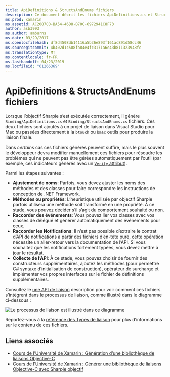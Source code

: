 ```yaml
---
title: ApiDefinitions & StructsAndEnums fichiers
description: Ce document décrit les fichiers ApiDefinitions.cs et StructsAndEnums.cs objectif Sharpie génère. Ces fichiers sont ensuite utilisés pour accéder au code Objective-C à partir de C#.
ms.prod: xamarin
ms.assetid: AC2087C0-BA54-46D8-B70C-6972941C8F73
author: asb3993
ms.author: amburns
ms.date: 03/29/2017
ms.openlocfilehash: df8d4508db14116a5b36e893f161ac891d58dc46
ms.sourcegitcommit: 4b402d1c508fa84e4fc3171a6e43b811323948fc
ms.translationtype: MT
ms.contentlocale: fr-FR
ms.lasthandoff: 04/23/2019
ms.locfileid: "61266369"
---
```

# <a name="apidefinitions--structsandenums-files"></a>ApiDefinitions & StructsAndEnums fichiers

Lorsque l’objectif Sharpie s’est exécutée correctement, il génère `Binding/ApiDefinitions.cs` et `Binding/StructsAndEnums.cs` fichiers.
Ces deux fichiers sont ajoutés à un projet de liaison dans Visual Studio pour Mac ou passées directement à la `btouch` ou `bmac` outils pour produire la liaison finale.

Dans *certains* cas ces fichiers générés peuvent suffire, mais le plus souvent le développeur devra modifier manuellement ces fichiers pour résoudre les problèmes qui ne peuvent pas être gérées automatiquement par l’outil (par exemple, ces indicateurs générés avec un [ `Verify` attribut](~/cross-platform/macios/binding/objective-sharpie/platform/verify.md)).

Parmi les étapes suivantes :

- **Ajustement de noms**: Parfois, vous devez ajuster les noms des méthodes et des classes pour faire correspondre les instructions de conception de .NET Framework.
- **Méthodes ou propriétés**: L’heuristique utilisée par objectif Sharpie parfois utilisera une méthode soit transformé en une propriété. À ce stade, vous pouvez décider s’il s’agit du comportement souhaité ou non.
- **Raccorder des événements**: Vous pouvez lier vos classes avec vos classes de délégué et générer automatiquement des événements pour ceux.
- **Raccorder les Notifications**: Il n’est pas possible d’extraire le contrat d’API de notifications à partir des fichiers d’en-tête pure, cette opération nécessite un aller-retour vers la documentation de l’API. Si vous souhaitez que les notifications fortement typées, vous devez mettre à jour le résultat.
- **Collecte de l’API**: À ce stade, vous pouvez choisir de fournir des constructeurs supplémentaires, ajoutez les méthodes (pour permettre C# syntaxe d’initialisation de construction), opérateur de surcharge et implémenter vos propres interfaces sur le fichier de définitions supplémentaires.

Consultez le [une API de liaison](~/cross-platform/macios/binding/objective-c-libraries.md) description pour voir comment ces fichiers s’intègrent dans le processus de liaison, comme illustré dans le diagramme ci-dessous :

![](apidefinitions-structsandenums-images/binding-flowchart.png "Le processus de liaison est illustré dans ce diagramme")

Reportez-vous à la [référence des Types de liaison](~/cross-platform/macios/binding/binding-types-reference.md) pour plus d’informations sur le contenu de ces fichiers.

## <a name="related-links"></a>Liens associés

- [Cours de l’Université de Xamarin : Génération d’une bibliothèque de liaisons Objective-C](https://university.xamarin.com/classes/track/all#building-an-objective-c-bindings-library)
- [Cours de l’Université de Xamarin : Générer une bibliothèque de liaisons Objective-C avec Sharpie objectif](https://university.xamarin.com/classes/track/all#build-an-objective-c-bindings-library-with-objective-sharpie)
